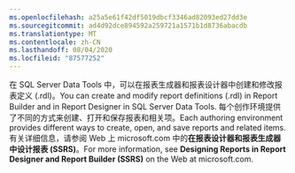 ```yaml
---
ms.openlocfilehash: a25a5e61f42df5019dbcf3346ad82093ed27dd3e
ms.sourcegitcommit: ad4d92dce894592a259721a1571b1d8736abacdb
ms.translationtype: MT
ms.contentlocale: zh-CN
ms.lasthandoff: 08/04/2020
ms.locfileid: "87577252"
---
```

<span data-ttu-id="03cbe-101">在 SQL Server Data Tools 中，可以在报表生成器和报表设计器中创建和修改报表定义 \(.rdl\)。</span><span class="sxs-lookup"><span data-stu-id="03cbe-101">You can create and modify report definitions \(.rdl\) in Report Builder and in Report Designer in SQL Server Data Tools.</span></span> <span data-ttu-id="03cbe-102">每个创作环境提供了不同的方式来创建、打开和保存报表和相关项。</span><span class="sxs-lookup"><span data-stu-id="03cbe-102">Each authoring environment provides different ways to create, open, and save reports and related items.</span></span> <span data-ttu-id="03cbe-103">有关详细信息，请参阅 Web 上 microsoft.com 中的**在报表设计器和报表生成器中设计报表 \(SSRS\)**。</span><span class="sxs-lookup"><span data-stu-id="03cbe-103">For more information, see **Designing Reports in Report Designer and Report Builder \(SSRS\)** on the Web at microsoft.com.</span></span>
